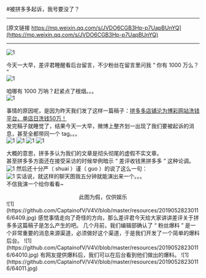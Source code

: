 #被拼多多起诉，我号要没了？

***
[原文链接 https://mp.weixin.qq.com/s/JVDO6CGB3Hp-p7UapBUnYQ](https://mp.weixin.qq.com/s/JVDO6CGB3Hp-p7UapBUnYQ)

***
![1](https://github.com/CaptainofV/V4V/blob/master/resources/20190528230116/640.gif)

今天一大早，差评君睡醒看后台留言，不少粉丝在留言里问我 “ 你有 1000 万么？ ”  
![1](https://github.com/CaptainofV/V4V/blob/master/resources/20190528230116/6401.jpg)

咱哪有 1000 万呐？赶紧点了根烟。。。  
![1](https://github.com/CaptainofV/V4V/blob/master/resources/20190528230116/640.jpg)

事情的原因呢，是因为昨天我们发了这样一篇稿子：[拼多多店铺沦为博彩网站洗钱平台，单店日洗钱50万！](http://mp.weixin.qq.com/s?__biz=MzA5NDc1NzQ4MA==&amp;mid=2653373963&amp;idx=1&amp;sn=dc5f9dc1dd3c99cdca0a250935176c76&amp;chksm=8b9a510cbcedd81af2ec50e24a54d540ba0324e72920ef3e8b547bc1c40e8913fdd3eab1a4b8&amp;scene=21#wechat_redirect)  
发完稿子就睡觉了，结果今天一大早，微博上整齐划一出现了我们要被起诉的消息，甚至全都带同一个 tag。。。  
![1](https://github.com/CaptainofV/V4V/blob/master/resources/20190528230116/6402.jpg)
![1](https://github.com/CaptainofV/V4V/blob/master/resources/20190528230116/6403.jpg)
![1](https://github.com/CaptainofV/V4V/blob/master/resources/20190528230116/6404.jpg)
![1](https://github.com/CaptainofV/V4V/blob/master/resources/20190528230116/6405.jpg)

大概的意思，拼多多认为我们的文章是彻头彻尾的虚假不实文章。  
甚至拼多多方面还在接受采访的时候举例暗示 “ 差评收钱黑拼多多 ” 这种论调。  
![1](https://github.com/CaptainofV/V4V/blob/master/resources/20190528230116/6406.jpg)
然后还十分严（ shuai ）谨（ guo ）的说了这么一句：  
![1](https://github.com/CaptainofV/V4V/blob/master/resources/20190528230116/6407.jpg)
实话说，就这样的聊天图我五分钟就能演出来一个。。。  
不信我演一个给你看看~  
<center>此图为假，仅供娱乐</center>  
![1](https://github.com/CaptainofV/V4V/blob/master/resources/20190528230116/6409.jpg)
感觉事情走向了奇怪的方向，那么差评君今天给大家讲讲差评关于拼多多这篇稿子是怎么产生的吧。  
几个月前，我们编辑部确认了 “ 粉丝爆料 ” 是一个非常重要的消息来源渠道，必须做好这个渠道，于是我们开发了一个简单的爆料后台。  
![1](https://github.com/CaptainofV/V4V/blob/master/resources/20190528230116/64010.jpg)
有网友提供爆料后，我们可以在后台看到他们做出的爆料。  
![1](https://github.com/CaptainofV/V4V/blob/master/resources/20190528230116/64011.jpg)
